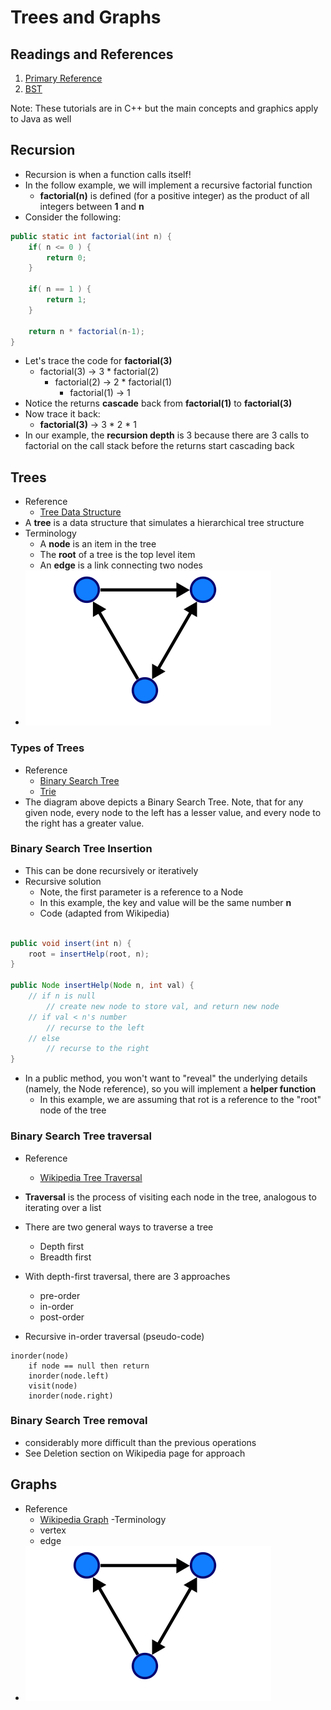 
# Trees and Graphs

## Readings and References

1. [Primary Reference](http://www.tutorialspoint.com/data_structures_algorithms/index.htm)
2. [BST](http://www.algolist.net/Data_structures/Binary_search_tree)

Note: These tutorials are in C++ but the main concepts and graphics apply to Java as well

## Recursion

- Recursion is when a function calls itself!
- In the follow example, we will implement a recursive factorial function
	- **factorial(n)** is defined (for a positive integer) as the product of all integers
    between **1** and **n**
- Consider the following:

``` java
public static int factorial(int n) {
	if( n <= 0 ) {
    	return 0;
    }

    if( n == 1 ) {
    	return 1;
    }

    return n * factorial(n-1);
}
```

- Let's trace the code for **factorial(3)**
	- factorial(3) -> 3 * factorial(2)
    	- factorial(2) -> 2 * factorial(1)
        	- factorial(1) -> 1
- Notice the returns **cascade** back from **factorial(1)** to **factorial(3)**
- Now trace it back:
	- **factorial(3)** -> 3 * 2 * 1
- In our example, the **recursion depth** is 3 because there are 3 calls to factorial
on the call stack before the returns start cascading back

## Trees

- Reference
	- [Tree Data Structure](https://en.wikipedia.org/wiki/Tree_(data_structure))
- A **tree** is a data structure that simulates a hierarchical tree structure
- Terminology
	- A **node** is an item in the tree
    - The **root** of a tree is the top level item
    - An **edge** is a link connecting two nodes
- ![](graphics/tree.png)

### Types of Trees

- Reference
	- [Binary Search Tree](https://en.wikipedia.org/wiki/Binary_search_tree)
    - [Trie](https://en.wikipedia.org/wiki/Trie)
- The diagram above depicts a Binary Search Tree. Note, that for any given node, every node
to the left has a lesser value, and every node to the right has a greater value.

### Binary Search Tree Insertion

- This can be done recursively or iteratively
- Recursive solution
	- Note, the first parameter is a reference to a Node
    - In this example, the key and value will be the same number **n**
    - Code (adapted from Wikipedia)

```java

public void insert(int n) {
	root = insertHelp(root, n);
}

public Node insertHelp(Node n, int val) {
	// if n is null
		// create new node to store val, and return new node
	// if val < n's number
		// recurse to the left
	// else
		// recurse to the right
}
```

- In a public method, you won't want to "reveal" the underlying details (namely, the Node reference),
so you will implement a **helper function**
	- In this example, we are assuming that rot is a reference to the "root" node of the tree

### Binary Search Tree traversal

- Reference
	- [Wikipedia Tree Traversal](https://en.wikipedia.org/wiki/Tree_traversal)
- **Traversal** is the process of visiting each node in the tree, analogous to iterating over a list
- There are two general ways to traverse a tree
	- Depth first
	- Breadth first

- With depth-first traversal, there are 3 approaches
	- pre-order
	- in-order
	- post-order
- Recursive in-order traversal (pseudo-code)

```
inorder(node)
	if node == null then return
	inorder(node.left)
	visit(node)
	inorder(node.right)
```

### Binary Search Tree removal

- considerably more difficult than the previous operations
- See Deletion section on Wikipedia page for approach


## Graphs

- Reference
	- [Wikipedia Graph](https://en.wikipedia.org/wiki/Graph_(abstract_data_type))
-Terminology
	- vertex
	- edge
- ![](graphics/tree.png)